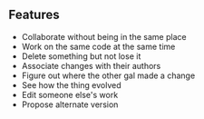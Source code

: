 ## Features

- Collaborate without being in the same place
- Work on the same code at the same time
- Delete something but not lose it
- Associate changes with their authors
- Figure out where the other gal made a change
- See how the thing evolved
- Edit someone else's work
- Propose alternate version
